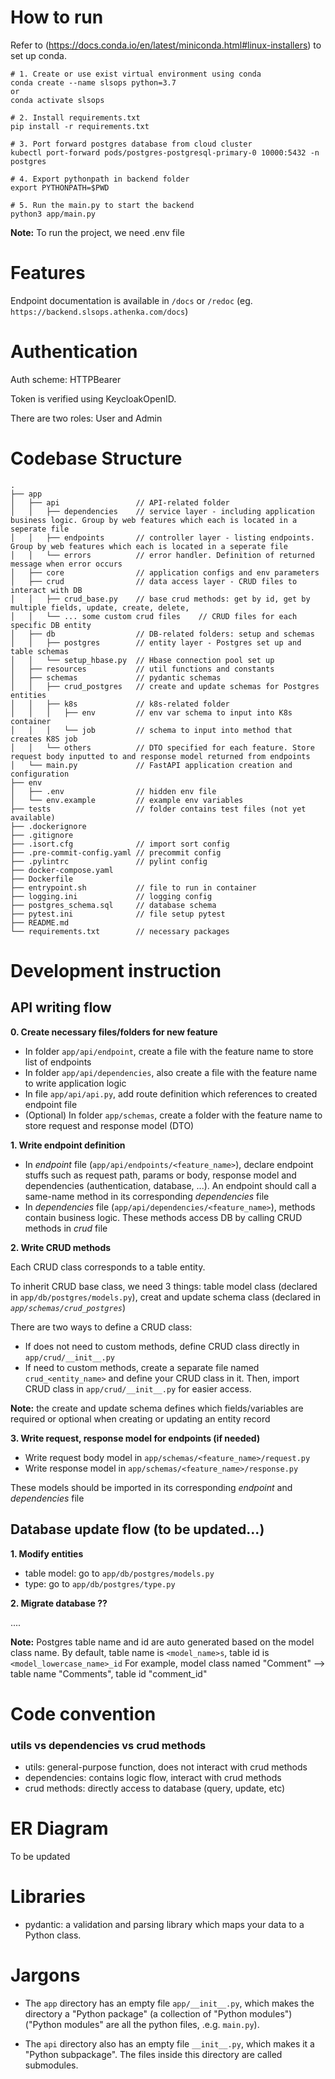 # How to run

Refer to (https://docs.conda.io/en/latest/miniconda.html#linux-installers) to set up conda.

```
# 1. Create or use exist virtual environment using conda
conda create --name slsops python=3.7
or
conda activate slsops 

# 2. Install requirements.txt 
pip install -r requirements.txt

# 3. Port forward postgres database from cloud cluster
kubectl port-forward pods/postgres-postgresql-primary-0 10000:5432 -n postgres

# 4. Export pythonpath in backend folder
export PYTHONPATH=$PWD

# 5. Run the main.py to start the backend
python3 app/main.py

```

**Note:** To run the project, we need .env file

# Features

Endpoint documentation is available in `/docs` or `/redoc` (eg. `https://backend.slsops.athenka.com/docs`)


# Authentication

Auth scheme: HTTPBearer

Token is verified using KeycloakOpenID.

There are two roles: User and Admin

# Codebase Structure

```
.   
├── app  
│   ├── api                 // API-related folder
│   │   ├── dependencies    // service layer - including application business logic. Group by web features which each is located in a seperate file
│   │   ├── endpoints       // controller layer - listing endpoints. Group by web features which each is located in a seperate file
│   │   └── errors          // error handler. Definition of returned message when error occurs
│   ├── core                // application configs and env parameters
│   ├── crud                // data access layer - CRUD files to interact with DB
│   │   ├── crud_base.py    // base crud methods: get by id, get by multiple fields, update, create, delete, 
│   │   └── ... some custom crud files    // CRUD files for each specific DB entity
│   ├── db                  // DB-related folders: setup and schemas
│   │   ├── postgres        // entity layer - Postgres set up and table schemas 
│   │   └── setup_hbase.py  // Hbase connection pool set up
│   ├── resources           // util functions and constants  
│   ├── schemas             // pydantic schemas 
│   │   ├── crud_postgres   // create and update schemas for Postgres entities
│   │   ├── k8s             // k8s-related folder
│   │   │   ├── env         // env var schema to input into K8s container
│   │   │   └── job         // schema to input into method that creates K8S job
│   │   └── others          // DTO specified for each feature. Store request body inputted to and response model returned from endpoints  
│   └── main.py             // FastAPI application creation and configuration
├── env                     
│   ├── .env                // hidden env file
│   └── env.example         // example env variables 
├── tests                   // folder contains test files (not yet available)
├── .dockerignore      
├── .gitignore
├── .isort.cfg              // import sort config
├── .pre-commit-config.yaml // precommit config
├── .pylintrc               // pylint config
├── docker-compose.yaml  
├── Dockerfile  
├── entrypoint.sh           // file to run in container
├── logging.ini             // logging config           
├── postgres_schema.sql     // database schema
├── pytest.ini              // file setup pytest  
├── README.md  
└── requirements.txt        // necessary packages

```

# Development instruction

## API writing flow

**0. Create necessary files/folders for new feature**

- In folder `app/api/endpoint`, create a file with the feature name to store list of endpoints
- In folder `app/api/dependencies`, also create a file with the feature name to write application logic
- In file `app/api/api.py`, add route definition which references to created endpoint file
- (Optional) In folder `app/schemas`, create a folder with the feature name to store request and response model (DTO)

**1. Write endpoint definition**

- In _endpoint_ file (`app/api/endpoints/<feature_name>`), declare endpoint stuffs such as request path, params or body,
  response model and dependencies
  (authentication, database, ...). An endpoint should call a same-name method in its corresponding _dependencies_ file
- In _dependencies_ file (`app/api/dependencies/<feature_name>`), methods contain business logic. These methods access
  DB by calling CRUD methods in _crud_ file

**2. Write CRUD methods**

Each CRUD class corresponds to a table entity.

To inherit CRUD base class, we need 3 things: table model class (declared in `app/db/postgres/models.py`), creat and
update schema class (declared in _`app/schemas/crud_postgres`_)

There are two ways to define a CRUD class:

- If does not need to custom methods, define CRUD class directly in `app/crud/__init__.py`
- If need to custom methods, create a separate file named `crud_<entity_name>` and define your CRUD class in it. Then,
  import CRUD class in `app/crud/__init__.py` for easier access.

**Note:** the create and update schema defines which fields/variables are required or optional when creating or updating
an entity record

**3. Write request, response model for endpoints (if needed)**

- Write request body model in `app/schemas/<feature_name>/request.py`
- Write response model in `app/schemas/<feature_name>/response.py`

These models should be imported in its corresponding _endpoint_ and _dependencies_ file

## Database update flow (to be updated...)

**1. Modify entities**

- table model: go to `app/db/postgres/models.py`
- type: go to `app/db/postgres/type.py`

**2. Migrate database ??**

....

**Note:** Postgres table name and id are auto generated based on the model class name. By default, table name
is `<model_name>s`, table id is `<model_lowercase_name>_id`
For example, model class named "Comment" --> table name "Comments", table id "comment_id"

# Code convention

### utils vs dependencies vs crud methods

- utils: general-purpose function, does not interact with crud methods
- dependencies: contains logic flow, interact with crud methods
- crud methods: directly access to database (query, update, etc)

# ER Diagram

To be updated

# Libraries

- pydantic: a validation and parsing library which maps your data to a Python class.

# Jargons

- The `app` directory has an empty file `app/__init__.py`, which makes the directory a "Python package" (a collection
  of "Python modules") ("Python modules" are all the python files, .e.g. `main.py`).

- The `api` directory also has an empty file `__init__.py`, which makes it a "Python subpackage". The files inside this
  directory are called submodules.


